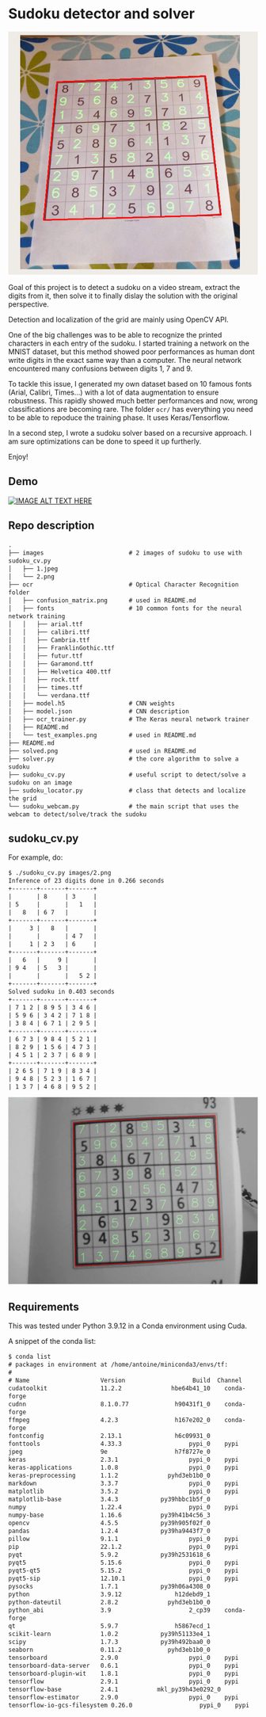 # Sudoku detector and solver

![plot](./solved.png)

Goal of this project is to detect a sudoku on a video stream, extract the digits from it, then solve it to finally dislay the solution with the original perspective.

Detection and localization of the grid are mainly using OpenCV API.

One of the big challenges was to be able to recognize the printed characters in each entry of the sudoku. I started training a network on the MNIST dataset, but this method showed poor performances as human dont write digits in the exact same way than a computer. The neural network encountered many confusions between digits 1, 7 and 9. 

To tackle this issue, I generated my own dataset based on 10 famous fonts (Arial, Calibri, Times...) with a lot of data augmentation to ensure robustness. This rapidly showed much better performances and now, wrong classifications are becoming rare. The folder `ocr/` has everything you need to be able to repoduce the training phase. It uses Keras/Tensorflow.

In a second step, I wrote a sudoku solver based on a recursive approach. I am sure optimizations can 
be done to speed it up furtherly.

Enjoy!

## Demo

[![IMAGE ALT TEXT HERE](https://img.youtube.com/vi/tXa_gfmQnmw/0.jpg)](https://www.youtube.com/watch?v=tXa_gfmQnmw&ab_channel=antoinekeller)

## Repo description

```
.
├── images                        # 2 images of sudoku to use with sudoku_cv.py
│   ├── 1.jpeg
│   └── 2.png
├── ocr                           # Optical Character Recognition folder
│   ├── confusion_matrix.png      # used in README.md
│   ├── fonts                     # 10 common fonts for the neural network training
│   │   ├── arial.ttf
│   │   ├── calibri.ttf
│   │   ├── Cambria.ttf
│   │   ├── FranklinGothic.ttf
│   │   ├── futur.ttf
│   │   ├── Garamond.ttf
│   │   ├── Helvetica 400.ttf
│   │   ├── rock.ttf
│   │   ├── times.ttf
│   │   └── verdana.ttf
│   ├── model.h5                  # CNN weights
│   ├── model.json                # CNN description
│   ├── ocr_trainer.py            # The Keras neural network trainer
│   ├── README.md
│   └── test_examples.png         # used in README.md
├── README.md
├── solved.png                    # used in README.md
├── solver.py                     # the core algorithm to solve a sudoku
├── sudoku_cv.py                  # useful script to detect/solve a sudoku on an image
├── sudoku_locator.py             # class that detects and localize the grid
└── sudoku_webcam.py              # the main script that uses the webcam to detect/solve/track the sudoku
```

## sudoku_cv.py

For example, do:

```
$ ./sudoku_cv.py images/2.png 
Inference of 23 digits done in 0.266 seconds
+-------+-------+-------+
|       | 8     | 3     | 
| 5     |       |   1   | 
|   8   | 6 7   |       | 
+-------+-------+-------+
|     3 |   8   |       | 
|       |       | 4 7   | 
|     1 | 2 3   | 6     | 
+-------+-------+-------+
|   6   |     9 |       | 
| 9 4   | 5   3 |       | 
|       |       |   5 2 | 
+-------+-------+-------+
Solved sudoku in 0.403 seconds
+-------+-------+-------+
| 7 1 2 | 8 9 5 | 3 4 6 | 
| 5 9 6 | 3 4 2 | 7 1 8 | 
| 3 8 4 | 6 7 1 | 2 9 5 | 
+-------+-------+-------+
| 6 7 3 | 9 8 4 | 5 2 1 | 
| 8 2 9 | 1 5 6 | 4 7 3 | 
| 4 5 1 | 2 3 7 | 6 8 9 | 
+-------+-------+-------+
| 2 6 5 | 7 1 9 | 8 3 4 | 
| 9 4 8 | 5 2 3 | 1 6 7 | 
| 1 3 7 | 4 6 8 | 9 5 2 | 
```

![plot](./solved_2.png)

## Requirements

This was tested under Python 3.9.12 in a Conda environment using Cuda.

A snippet of the conda list:

```
$ conda list
# packages in environment at /home/antoine/miniconda3/envs/tf:
#
# Name                    Version                   Build  Channel
cudatoolkit               11.2.2              hbe64b41_10    conda-forge
cudnn                     8.1.0.77             h90431f1_0    conda-forge
ffmpeg                    4.2.3                h167e202_0    conda-forge
fontconfig                2.13.1               h6c09931_0  
fonttools                 4.33.3                   pypi_0    pypi
jpeg                      9e                   h7f8727e_0  
keras                     2.3.1                    pypi_0    pypi
keras-applications        1.0.8                    pypi_0    pypi
keras-preprocessing       1.1.2              pyhd3eb1b0_0  
markdown                  3.3.7                    pypi_0    pypi
matplotlib                3.5.2                    pypi_0    pypi
matplotlib-base           3.4.3            py39hbbc1b5f_0  
numpy                     1.22.4                   pypi_0    pypi
numpy-base                1.16.6           py39h41b4c56_3  
opencv                    4.5.5            py39h905f02f_0  
pandas                    1.2.4            py39ha9443f7_0  
pillow                    9.1.1                    pypi_0    pypi
pip                       22.1.2                   pypi_0    pypi
pyqt                      5.9.2            py39h2531618_6  
pyqt5                     5.15.6                   pypi_0    pypi
pyqt5-qt5                 5.15.2                   pypi_0    pypi
pyqt5-sip                 12.10.1                  pypi_0    pypi
pysocks                   1.7.1            py39h06a4308_0  
python                    3.9.12               h12debd9_1  
python-dateutil           2.8.2              pyhd3eb1b0_0  
python_abi                3.9                      2_cp39    conda-forge
qt                        5.9.7                h5867ecd_1  
scikit-learn              1.0.2            py39h51133e4_1  
scipy                     1.7.3            py39h492baa0_0  
seaborn                   0.11.2             pyhd3eb1b0_0  
tensorboard               2.9.0                    pypi_0    pypi
tensorboard-data-server   0.6.1                    pypi_0    pypi
tensorboard-plugin-wit    1.8.1                    pypi_0    pypi
tensorflow                2.9.1                    pypi_0    pypi
tensorflow-base           2.4.1           mkl_py39h43e0292_0  
tensorflow-estimator      2.9.0                    pypi_0    pypi
tensorflow-io-gcs-filesystem 0.26.0                   pypi_0    pypi
```